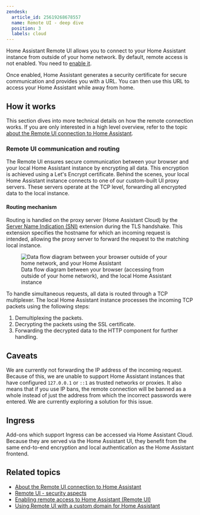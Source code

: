 ```yaml
---
zendesk:
  article_id: 25619268678557
  name: Remote UI - deep dive
  position: 3
  labels: cloud
---
```


Home Assistant Remote UI allows you to connect to your Home Assistant instance from outside of your home network. By default, remote access is not enabled. You need to [enable it](/hc/en-us/articles/26474279202973/).

Once enabled, Home Assistant generates a security certificate for secure communication and provides you with a URL. You can then use this URL to access your Home Assistant while away from home.

## How it works

This section dives into more technical details on how the remote connection works. If you are only interested in a high level overview, refer to the topic [about the Remote UI connection to Home Assistant](/hc/en-us/articles/26469707849629/).

### Remote UI communication and routing

The Remote UI ensures secure communication between your browser and your local Home Assistant instance by encrypting all data. This encryption is achieved using a Let's Encrypt certificate. Behind the scenes, your local Home Assistant instance connects to one of our custom-built UI proxy servers. These servers operate at the TCP level, forwarding all encrypted data to the local instance.

#### Routing mechanism

Routing is handled on the proxy server (Home Assistant Cloud) by the [Server Name Indication (SNI)](https://en.wikipedia.org/wiki/Server_Name_Indication) extension during the TLS handshake. This extension specifies the hostname for which an incoming request is intended, allowing the proxy server to forward the request to the matching local instance.

<figure>
  <img src="/static/img/cloud/ha-cloud-remote-remote-ui-data-flow-detailed.svg" alt="Data flow diagram between your browser outside of your home network, and your Home Assistant">
  <figcaption>Data flow diagram between your browser (accessing from outside of your home network), and the local Home Assistant instance</figcaption>
</figure>

To handle simultaneous requests, all data is routed through a TCP multiplexer. The local Home Assistant instance processes the incoming TCP packets using the following steps:

1. Demultiplexing the packets.
2. Decrypting the packets using the SSL certificate.
3. Forwarding the decrypted data to the HTTP component for further handling.

## Caveats

We are currently not forwarding the IP address of the incoming request. Because of this, we are unable to support Home Assistant instances that have configured `127.0.0.1` or `::1` as trusted networks or proxies. It also means that if you use IP bans, the remote connection will be banned as a whole instead of just the address from which the incorrect passwords were entered. We are currently exploring a solution for this issue.

## Ingress

Add-ons which support Ingress can be accessed via Home Assistant Cloud. Because they are served via the Home Assistant UI, they benefit from the same end-to-end encryption and local authentication as the Home Assistant frontend.

## Related topics

- [About the Remote UI connection to Home Assistant](/hc/en-us/articles/26469707849629/)
- [Remote UI - security aspects](/hc/en-us/articles/26508882007581/)
- [Enabling remote access to Home Assistant (Remote UI)](/hc/en-us/articles/26474279202973/)
- [Using Remote UI with a custom domain for Home Assistant](/hc/en-us/articles/26497540527517/)